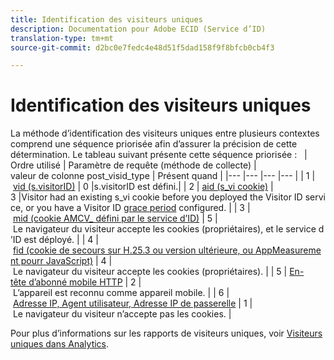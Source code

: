 ```yaml
---
title: Identification des visiteurs uniques
description: Documentation pour Adobe ECID (Service d’ID)
translation-type: tm+mt
source-git-commit: d2bc0e7fedc4e48d51f5dad158f9f8bfcb0cb4f3

---
```



# Identification des visiteurs uniques

La méthode d’identification des visiteurs uniques entre plusieurs contextes comprend une séquence priorisée afin d’assurer la précision de cette détermination. Le tableau suivant présente cette séquence priorisée :
 
| Ordre utilisé | Paramètre de requête (méthode de collecte) | valeur de colonne post_visid_type | Présent quand |
|--- |--- |--- |--- |
| 1 | [vid (s.visitorID)](https://docs.adobe.com/content/help/fr-FR/analytics/technotes/visitor-identification.html) | 0 |s.visitorID est défini.|
| 2 | [aid (s_vi cookie)](https://docs.adobe.com/content/help/fr-FR/analytics/technotes/visitor-identification.html) | 3 |Visitor had an existing s_vi cookie before you deployed the Visitor ID service, or you have a Visitor ID [grace period](https://docs.adobe.com/content/help/en/id-service/using/reference/analytics-reference/grace-period.html) configured. |
| 3 | [mid (cookie AMCV_ défini par le service d’ID)](https://docs.adobe.com/content/help/fr-FR/id-service/using/home.html) | 5 | Le navigateur du visiteur accepte les cookies (propriétaires), et le service d’ID est déployé. |
| 4 | [fid (cookie de secours sur H.25.3 ou version ultérieure, ou AppMeasurement pourr JavaScript)](https://docs.adobe.com/content/help/fr-FR/analytics/technotes/visitor-identification.html) | 4 | Le navigateur du visiteur accepte les cookies (propriétaires). |
| 5 | [En-tête d’abonné mobile HTTP](https://docs.adobe.com/content/help/fr-FR/analytics/technotes/visitor-identification.html) | 2 | L’appareil est reconnu comme appareil mobile. |
| 6 | [Adresse IP, Agent utilisateur, Adresse IP de passerelle](https://docs.adobe.com/content/help/fr-FR/analytics/technotes/visitor-identification.html) | 1 | Le navigateur du visiteur n’accepte pas les cookies. |

Pour plus d’informations sur les rapports de visiteurs uniques, voir [Visiteurs uniques dans Analytics](https://docs.adobe.com/content/help/fr-FR/analytics/components/variables/dimensions-reports/reports-unique-visitors-v15-dsc.html).
